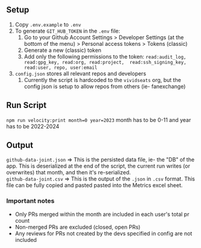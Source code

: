 ## Setup
1. Copy `.env.example` to `.env`
2. To generate `GIT_HUB_TOKEN` in the `.env` file:
   1. Go to your Github Account Settings > Developer Settings (at the bottom of the menu) > Personal access tokens > 
   Tokens (classic)
   2. Generate a new (classic) token
   3. Add only the following permissions to the token: `read:audit_log, read:gpg_key, read:org, read:project, 
   read:ssh_signing_key, read:user, repo, user:email`
3. `config.json` stores all relevant repos and developers
   1. Currently the script is hardcoded to the `vividseats` org, but the config json is setup to allow repos from 
   others (ie- fanexchange)

## Run Script
`npm run velocity:print month=0 year=2023` month has to be 0-11 and year has to be 2022-2024

## Output

`github-data-joint.json` => This is the persisted data file, ie- the "DB" of the app. This is deserialized at the end 
of the script, the current run writes (or overwrites) that month, and then it's re-serialized. \
`github-data-joint.csv` => This is the output of the `.json` in `.csv` format. This file can be fully copied and pasted 
pasted into the Metrics excel sheet.

### Important notes

- Only PRs merged within the month are included in each user's total pr count
- Non-merged PRs are excluded (closed, open PRs)
- Any reviews for PRs not created by the devs specified in config are not included

